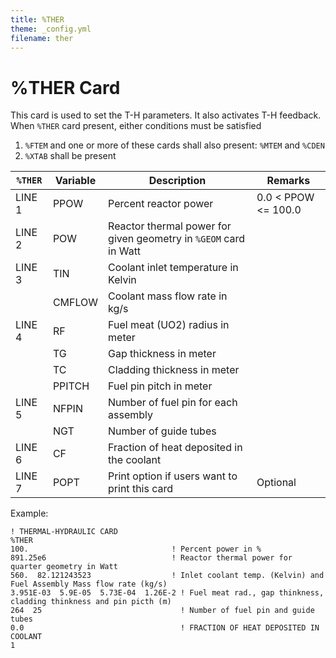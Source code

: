 ```yaml
---
title: %THER
theme: _config.yml
filename: ther
---
```


# %THER Card

This card is used to set the T-H parameters. It also activates T-H feedback. When  `%THER` card present, either conditions must be satisfied
1. `%FTEM` and one or more of these cards shall also present: `%MTEM` and `%CDEN`
2. `%XTAB` shall be present

| `%THER` | Variable | Description | Remarks |
| --- | --- | --- | --- |
| LINE 1 | PPOW | Percent reactor power | 0.0 < PPOW <= 100.0 |
| LINE 2 | POW | Reactor thermal power for given geometry in `%GEOM` card in Watt |  |
| LINE 3 | TIN | Coolant inlet temperature in Kelvin |  |
|        | CMFLOW | Coolant mass flow rate in kg/s    |  |
| LINE 4 | RF | Fuel meat (UO2) radius in meter |  |
|        | TG | Gap thickness in meter    |  |
|        | TC | Cladding thickness in meter    |  |
|        | PPITCH | Fuel pin pitch in meter    |  |
| LINE 5 | NFPIN | Number of fuel pin for each assembly |  |
|        | NGT | Number of guide tubes    |  |
| LINE 6 | CF | Fraction of heat deposited in the coolant |  |
| LINE 7 | POPT | Print option if users want to print this card | Optional |

Example:
```
! THERMAL-HYDRAULIC CARD
%THER
100.                                ! Percent power in %
891.25e6                            ! Reactor thermal power for quarter geometry in Watt
560.  82.121243523                  ! Inlet coolant temp. (Kelvin) and Fuel Assembly Mass flow rate (kg/s)
3.951E-03  5.9E-05  5.73E-04  1.26E-2 ! Fuel meat rad., gap thinkness, cladding thinkness and pin picth (m)
264  25                               ! Number of fuel pin and guide tubes
0.0                                   ! FRACTION OF HEAT DEPOSITED IN COOLANT
1
```
